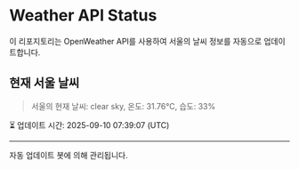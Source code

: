 
# Weather API Status

이 리포지토리는 OpenWeather API를 사용하여 서울의 날씨 정보를 자동으로 업데이트합니다.

## 현재 서울 날씨
> 서울의 현재 날씨: clear sky, 온도: 31.76°C, 습도: 33%

⏳ 업데이트 시간: 2025-09-10 07:39:07 (UTC)

---
자동 업데이트 봇에 의해 관리됩니다.
